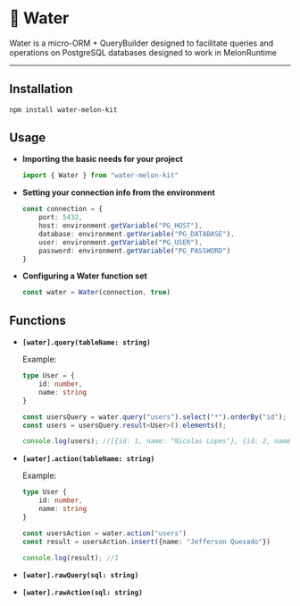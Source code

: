 # 🍉 Water

Water is a micro-ORM + QueryBuilder designed to facilitate queries and operations on PostgreSQL databases designed to work in MelonRuntime

<hr>

## Installation

```bash
npm install water-melon-kit
```

## Usage

- **Importing the basic needs for your project**

    ```ts
    import { Water } from "water-melon-kit"
    ```

        
- **Setting your connection info from the environment**
    ```ts
    const connection = {
        port: 5432,
        host: environment.getVariable("PG_HOST"),
        database: environment.getVariable("PG_DATABASE"),
        user: environment.getVariable("PG_USER"),
        password: environment.getVariable("PG_PASSWORD")
    }
    ```
    
- **Configuring a Water function set**
    ```ts
    const water = Water(connection, true)
    ```

## Functions

- **`[water].query(tableName: string)`**

    Example:
    ```ts
    type User = {
        id: number,
        name: string
    }
    
    const usersQuery = water.query("users").select("*").orderBy("id");
    const users = usersQuery.result<User>().elements();
    
    console.log(users); //[{id: 1, name: "Nicolas Lopes"}, {id: 2, name: "Guilherme Noghartt"}...]
    ```

- **`[water].action(tableName: string)`**

    Example:
    ```ts
    type User {
        id: number,
        name: string
    }
    
    const usersAction = water.action("users")
    const result = usersAction.insert({name: "Jefferson Quesado"})
    
    console.log(result); //1
    ```
    
- **`[water].rawQuery(sql: string)`**
- **`[water].rawAction(sql: string)`**

